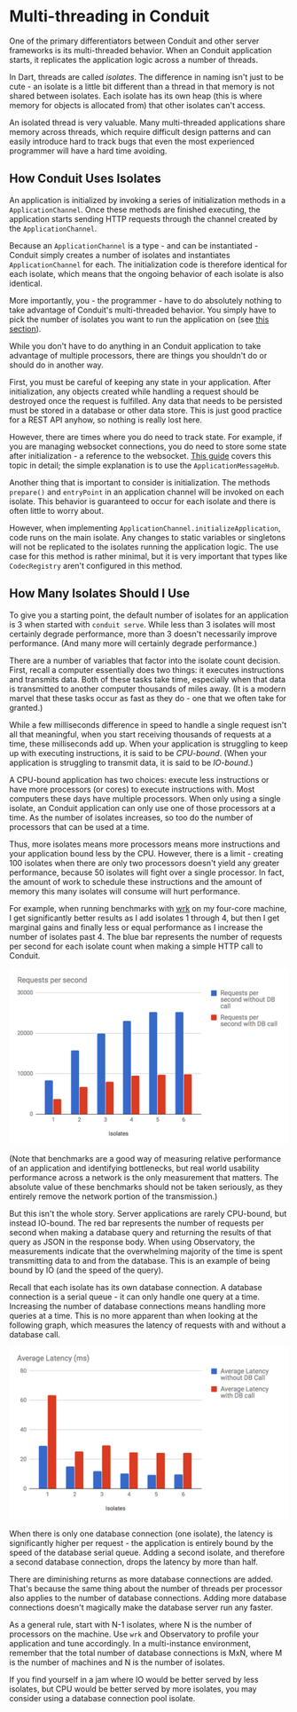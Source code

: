 # Multi-threading in Conduit

One of the primary differentiators between Conduit and other server frameworks is its multi-threaded behavior. When an Conduit application starts, it replicates the application logic across a number of threads.

In Dart, threads are called _isolates_. The difference in naming isn't just to be cute - an isolate is a little bit different than a thread in that memory is not shared between isolates. Each isolate has its own heap \(this is where memory for objects is allocated from\) that other isolates can't access.

An isolated thread is very valuable. Many multi-threaded applications share memory across threads, which require difficult design patterns and can easily introduce hard to track bugs that even the most experienced programmer will have a hard time avoiding.

## How Conduit Uses Isolates

An application is initialized by invoking a series of initialization methods in a `ApplicationChannel`. Once these methods are finished executing, the application starts sending HTTP requests through the channel created by the `ApplicationChannel`.

Because an `ApplicationChannel` is a type - and can be instantiated - Conduit simply creates a number of isolates and instantiates `ApplicationChannel` for each. The initialization code is therefore identical for each isolate, which means that the ongoing behavior of each isolate is also identical.

More importantly, you - the programmer - have to do absolutely nothing to take advantage of Conduit's multi-threaded behavior. You simply have to pick the number of isolates you want to run the application on \(see [this section](threading.md#how-many-isolates-should-i-use)\).

While you don't have to do anything in an Conduit application to take advantage of multiple processors, there are things you shouldn't do or should do in another way.

First, you must be careful of keeping any state in your application. After initialization, any objects created while handling a request should be destroyed once the request is fulfilled. Any data that needs to be persisted must be stored in a database or other data store. This is just good practice for a REST API anyhow, so nothing is really lost here.

However, there are times where you do need to track state. For example, if you are managing websocket connections, you do need to store some state after initialization - a reference to the websocket. [This guide](../http/websockets.md) covers this topic in detail; the simple explanation is to use the `ApplicationMessageHub`.

Another thing that is important to consider is initialization. The methods `prepare()` and `entryPoint` in an application channel will be invoked on each isolate. This behavior is guaranteed to occur for each isolate and there is often little to worry about.

However, when implementing `ApplicationChannel.initializeApplication`, code runs on the main isolate. Any changes to static variables or singletons will not be replicated to the isolates running the application logic. The use case for this method is rather minimal, but it is very important that types like `CodecRegistry` aren't configured in this method.

## How Many Isolates Should I Use

To give you a starting point, the default number of isolates for an application is 3 when started with `conduit serve`. While less than 3 isolates will most certainly degrade performance, more than 3 doesn't necessarily improve performance. \(And many more will certainly degrade performance.\)

There are a number of variables that factor into the isolate count decision. First, recall a computer essentially does two things: it executes instructions and transmits data. Both of these tasks take time, especially when that data is transmitted to another computer thousands of miles away. \(It is a modern marvel that these tasks occur as fast as they do - one that we often take for granted.\)

While a few milliseconds difference in speed to handle a single request isn't all that meaningful, when you start receiving thousands of requests at a time, these milliseconds add up. When your application is struggling to keep up with executing instructions, it is said to be _CPU-bound_. \(When your application is struggling to transmit data, it is said to be _IO-bound_.\)

A CPU-bound application has two choices: execute less instructions or have more processors \(or cores\) to execute instructions with. Most computers these days have multiple processors. When only using a single isolate, an Conduit application can only use one of those processors at a time. As the number of isolates increases, so too do the number of processors that can be used at a time.

Thus, more isolates means more processors means more instructions and your application bound less by the CPU. However, there is a limit - creating 100 isolates when there are only two processors doesn't yield any greater performance, because 50 isolates will fight over a single processor. In fact, the amount of work to schedule these instructions and the amount of memory this many isolates will consume will hurt performance.

For example, when running benchmarks with [wrk](https://github.com/wg/wrk) on my four-core machine, I get significantly better results as I add isolates 1 through 4, but then I get marginal gains and finally less or equal performance as I increase the number of isolates past 4. The blue bar represents the number of requests per second for each isolate count when making a simple HTTP call to Conduit.

![Requests Per Second](../.gitbook/assets/req_per_sec.png)

\(Note that benchmarks are a good way of measuring relative performance of an application and identifying bottlenecks, but real world usability performance across a network is the only measurement that matters. The absolute value of these benchmarks should not be taken seriously, as they entirely remove the network portion of the transmission.\)

But this isn't the whole story. Server applications are rarely CPU-bound, but instead IO-bound. The red bar represents the number of requests per second when making a database query and returning the results of that query as JSON in the response body. When using Observatory, the measurements indicate that the overwhelming majority of the time is spent transmitting data to and from the database. This is an example of being bound by IO \(and the speed of the query\).

Recall that each isolate has its own database connection. A database connection is a serial queue - it can only handle one query at a time. Increasing the number of database connections means handling more queries at a time. This is no more apparent than when looking at the following graph, which measures the latency of requests with and without a database call.

![Average Latency](../.gitbook/assets/latency.png)

When there is only one database connection \(one isolate\), the latency is significantly higher per request - the application is entirely bound by the speed of the database serial queue. Adding a second isolate, and therefore a second database connection, drops the latency by more than half.

There are diminishing returns as more database connections are added. That's because the same thing about the number of threads per processor also applies to the number of database connections. Adding more database connections doesn't magically make the database server run any faster.

As a general rule, start with N-1 isolates, where N is the number of processors on the machine. Use `wrk` and Observatory to profile your application and tune accordingly. In a multi-instance environment, remember that the total number of database connections is MxN, where M is the number of machines and N is the number of isolates.

If you find yourself in a jam where IO would be better served by less isolates, but CPU would be better served by more isolates, you may consider using a database connection pool isolate.

